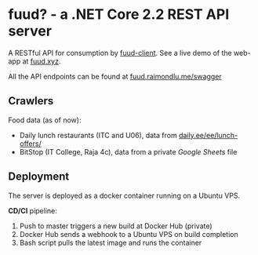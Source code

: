 # fuud? - a .NET Core 2.2 REST API server

A RESTful API for consumption by [fuud-client](https://github.com/raimondlume/fuud-client). See a live demo of the web-app at [fuud.xyz](https://fuud.xyz).

All the API endpoints can be found at [fuud.raimondlu.me/swagger](https://fuud.raimondlu.me/swagger)



## Crawlers

Food data (as of now):

- Daily lunch restaurants (ITC and U06), data from [daily.ee/ee/lunch-offers/](https://www.daily.ee/ee/lunch-offers/)
- BitStop (IT College, Raja 4c), data from a private *Google Sheets* file 



## Deployment

The server is deployed as a docker container running on a Ubuntu VPS.

**CD/CI** pipeline:

1. Push to master triggers a new build at Docker Hub (private)
2. Docker Hub sends a webhook to a Ubuntu VPS on build completion
3. Bash script pulls the latest image and runs the container
